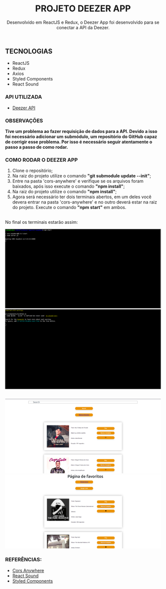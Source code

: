 <header>
  <h1>PROJETO DEEZER APP</h1>  
    <p>Desenvolvido em ReactJS e Redux, o Deezer App foi desenvolvido para se conectar a API da Deezer.</p>
</header>

##

<main>
  <h2>TECNOLOGIAS</h2>
  <ul>
    <li>ReactJS</li>
    <li>Redux</li>
    <li>Axios</li>
    <li>Styled Components</li>
    <li>React Sound</li>
  </ul>
</main>

<section>
  <h3>API UTILIZADA</h3>
    <ul>
      <li><a href="https://developers.deezer.com/">Deezer API</a></li>
    </ul>
</section>

<section>
  <h3>OBSERVAÇÕES</h3>
    <p><b>Tive um problema ao fazer requisição de dados para a API. Devido a isso foi necessário adicionar um submódulo, um repositório do GitHub capaz de corrigir esse problema. Por isso é necessário seguir atentamente o passo a passo de como rodar.</b><p>
  <h3>COMO RODAR O DEEZER APP</h3>
  <ol>
    <li>Clone o repositório;</li>
    <li>Na raiz do projeto utilize o comando <b>"git submodule update --init"</b>;</li>
     <li>Entre na pasta 'cors-anywhere' e verifique se os arquivos foram baixados, após isso execute o comando <b>"npm install"</b>;</li>
    <li>Na raiz do projeto utilize o comando <b>"npm install"</b>;</li>
    <li>Agora será necessário ter dois terminais abertos, em um deles você devera entrar na pasta 'cors-anywhere' e no outro deverá estar na raiz do projeto. Execute o comando <b>"npm start"</b> em ambos.</li>
    <br />
  </ol>
  <p>No final os terminais estarão assim:</p>
  <img src="./screenshots/cors.png" width="700px">
  <img src="./screenshots/terminal.png" width="700px">
</section>

##

<img src="./screenshots/tela_principal.png" width="700px" />
<img src="./screenshots/tela_favoritos.png" width=700px" />


<section>
  <h3>REFERÊNCIAS:</h2>
    <ul>
      <li>
      <a href="https://github.com/Rob--W/cors-anywhere">Cors Anywhere</a>
      </li>
      <li>
      <a href="https://www.npmjs.com/package/react-sound">React Sound</a>
      </li>
      <li>
      <a href="https://codesandbox.io/s/nwjmr73vl?file=/src/Card.js:118-338">Styled Components</a>
      </li>
    </ul>
</section>
